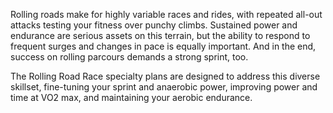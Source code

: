 Rolling roads make for highly variable races and rides, with repeated all-out attacks testing your fitness over punchy climbs. Sustained power and endurance are serious assets on this terrain, but the ability to respond to frequent surges and changes in pace is equally important. And in the end, success on rolling parcours demands a strong sprint, too.

The Rolling Road Race specialty plans are designed to address this diverse skillset, fine-tuning your sprint and anaerobic power, improving power and time at VO2 max, and maintaining your aerobic endurance.